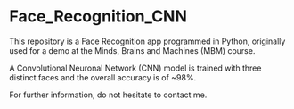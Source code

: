 # Face_Recognition_CNN

This repository is a Face Recognition app programmed in Python, originally used for a demo at the Minds, Brains and Machines (MBM) course.

A Convolutional Neuronal Network (CNN) model is trained with three distinct faces and the overall accuracy is of ~98%.

For further information, do not hesitate to contact me.
